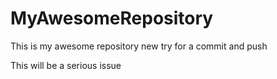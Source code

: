 # MyAwesomeRepository
This is my awesome repository
new try for a commit and push


This will be a serious issue